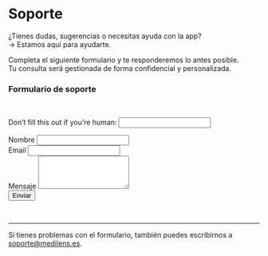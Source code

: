# Soporte

¿Tienes dudas, sugerencias o necesitas ayuda con la app?  
→ Estamos aquí para ayudarte.

Completa el siguiente formulario y te responderemos lo antes posible.  
Tu consulta será gestionada de forma confidencial y personalizada.

### Formulario de soporte

<br />
<form
  name="support"
  method="POST"
  action="https://medilens.es/envio"
  netlify-honeypot="bot-field"
  data-netlify="true"
>
  <p class="hidden">
    <label>
      Don’t fill this out if you’re human: <input name="bot-field" type="text" />
    </label>
  </p>
  <div>
    <label for="nombre">Nombre</label>
    <input type="text" name="nombre" required>
  </div>
  <div>
    <label for="email">Email</label>
    <input type="email" name="email" required>
  </div>
  <div>
    <label for="message">Mensaje</label>
    <textarea name="message" rows="4" required></textarea>
  </div>
  <button class="custom-button" type="submit">Enviar</button>
</form>

<br />

---

Si tienes problemas con el formulario, también puedes escribirnos a [soporte@medilens.es](mailto:soporte@medilens.es).
